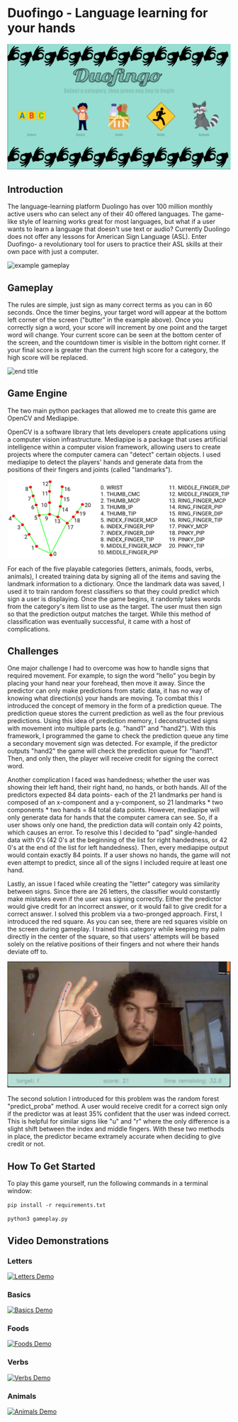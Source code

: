 # Duofingo - Language learning for your hands

![main menu](https://github.com/willcholden/Duofingo/blob/main/logo.png)

## Introduction

The language-learning platform Duolingo has over 100 million monthly active users who can select any of their 40 offered languages. The game-like style of learning works great for most languages, but what if a user wants to learn a language that doesn't use text or audio? Currently Duolingo does not offer any lessons for American Sign Language (ASL). Enter Duofingo- a revolutionary tool for users to practice their ASL skills at their own pace with just a computer. 

![example gameplay](https://github.com/willcholden/Duofingo/blob/main/example_gameplay.png)

## Gameplay

The rules are simple, just sign as many correct terms as you can in 60 seconds. Once the timer begins, your target word will appear at the bottom left corner of the screen ("butter" in the example above). Once you correctly sign a word, your score will increment by one point and the target word will change. Your current score can be seen at the bottom center of the screen, and the countdown timer is visible in the bottom right corner. If your final score is greater than the current high score for a category, the high score will be replaced. 

![end title](https://github.com/willcholden/Duofingo/blob/main/end_title.png)

## Game Engine

The two main python packages that allowed me to create this game are OpenCV and Mediapipe. 

OpenCV is a software library that lets developers create applications using a computer vision infrastructure. Mediapipe is a package that uses artificial intelligence within a computer vision framework, allowing users to create projects where the computer camera can "detect" certain objects. I used mediapipe to detect the players' hands and generate data from the positions of their fingers and joints (called "landmarks"). 

![mediapipe landmarks](https://github.com/willcholden/Duofingo/blob/main/mediapipe_landmarks.png)

For each of the five playable categories (letters, animals, foods, verbs, animals), I created training data by signing all of the items and saving the landmark information to a dictionary. Once the landmark data was saved, I used it to train random forest classifiers so that they could predict which sign a user is displaying. Once the game begins, it randomly takes words from the category's item list to use as the target. The user must then sign so that the prediction output matches the target. While this method of classification was eventually successful, it came with a host of complications. 

## Challenges

One major challenge I had to overcome was how to handle signs that required movement. For example, to sign the word "hello" you begin by placing your hand near your forehead, then move it away. Since the predictor can only make predictions from static data, it has no way of knowing what direction(s) your hands are moving. To combat this I introduced the concept of memory in the form of a prediction queue. The prediction queue stores the current prediction as well as the four previous predictions. Using this idea of prediction memory, I deconstructed signs with movement into multiple parts (e.g. "hand1" and "hand2"). With this framework, I programmed the game to check the prediction queue any time a secondary movement sign was detected. For example, if the predictor outputs "hand2" the game will check the prediction queue for "hand1". Then, and only then, the player will receive credit for signing the correct word. 

Another complication I faced was handedness; whether the user was showing their left hand, their right hand, no hands, or both hands. All of the predictors expected 84 data points- each of the 21 landmarks per hand is composed of an x-component and a y-component, so 21 landmarks * two components * two hands = 84 total data points. However, mediapipe will only generate data for hands that the computer camera can see. So, if a user shows only one hand, the prediction data will contain only 42 points, which causes an error. To resolve this I decided to "pad" single-handed data with 0's (42 0's at the beginning of the list for right handedness, or 42 0's at the end of the list for left handedness). Then, every mediapipe output would contain exactly 84 points. If a user shows no hands, the game will not even attempt to predict, since all of the signs I included require at least one hand. 

Lastly, an issue I faced while creating the "letter" category was similarity between signs. Since there are 26 letters, the classifier would constantly make mistakes even if the user was signing correctly. Either the predictor would give credit for an incorrect answer, or it would fail to give credit for a correct answer. I solved this problem via a two-pronged approach. First, I introduced the red square. As you can see, there are red squares visible on the screen during gameplay. I trained this category while keeping my palm directly in the center of the square, so that users' attempts will be based solely on the relative positions of their fingers and not where their hands deviate off to. 

![letter example](https://github.com/willcholden/Duofingo/blob/main/letter_example.png)

The second solution I introduced for this problem was the random forest "predict_proba" method. A user would receive credit for a correct sign only if the predictor was at least 35% confident that the user was indeed correct. This is helpful for similar signs like "u" and "r" where the only difference is a slight shift between the index and middle fingers. With these two methods in place, the predictor became extramely accurate when deciding to give credit or not. 

## How To Get Started

To play this game yourself, run the following commands in a terminal window:

`pip install -r requirements.txt`

`python3 gameplay.py`

## Video Demonstrations

### Letters

[![Letters Demo](https://img.youtube.com/vi/q5lIiUTLBZU/0.jpg)](https://www.youtube.com/watch?v=q5lIiUTLBZU&t=0m0s)


### Basics
[![Basics Demo](https://img.youtube.com/vi/q5lIiUTLBZU/0.jpg)](https://www.youtube.com/watch?v=q5lIiUTLBZU&t=1m16s)


### Foods
[![Foods Demo](https://img.youtube.com/vi/q5lIiUTLBZU/0.jpg)](https://www.youtube.com/watch?v=q5lIiUTLBZU&t=2m27s)



### Verbs
[![Verbs Demo](https://img.youtube.com/vi/q5lIiUTLBZU/0.jpg)](https://www.youtube.com/watch?v=q5lIiUTLBZU&t=3m38s)


### Animals
[![Animals Demo](https://img.youtube.com/vi/q5lIiUTLBZU/0.jpg)](https://www.youtube.com/watch?v=q5lIiUTLBZU&t=4m48s)